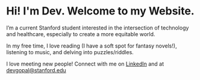 # Hi! I'm Dev. Welcome to my Website.

I’m a current Stanford student interested in the intersection of technology and healthcare, especially to create a more equitable world. 

In my free time, I love reading (I have a soft spot for fantasy novels!), listening to music, and delving into puzzles/riddles. 

I love meeting new people! Connect with me on [LinkedIn](https://www.linkedin.com/in/dev-gopal) and at devgopal@stanford.edu

